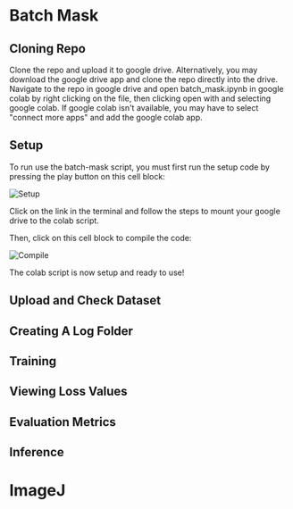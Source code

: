 # Batch Mask
## Cloning Repo
Clone the repo and upload it to google drive. Alternatively, you may download the google drive app and clone the repo directly into the drive.
Navigate to the repo in google drive and open batch_mask.ipynb in google colab by right clicking on the file, then clicking open with and selecting google colab. If google colab isn't available, you may have to select "connect more apps" and add the google colab app.

## Setup
To run use the batch-mask script, you must first run the setup code by pressing the play button on this cell block:

![Setup](https://user-images.githubusercontent.com/44889226/138912649-9f23deb7-c9d7-446e-b24a-9e4955f0c5da.png)

Click on the link in the terminal and follow the steps to mount your google drive to the colab script.

Then, click on this cell block to compile the code:

![Compile](https://user-images.githubusercontent.com/44889226/138913444-42f51609-d989-4c4e-964c-26809dca9cb9.png)

The colab script is now setup and ready to use!

## Upload and Check Dataset

## Creating A Log Folder

## Training

## Viewing Loss Values

## Evaluation Metrics

## Inference

# ImageJ
